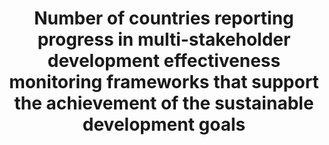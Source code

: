 ---
data_non_statistical: true
goal_meta_link: http://unstats.un.org/sdgs/files/metadata-compilation/Metadata-Goal-17.pdf
goal_meta_link_page: 28
graph: null
graph_status_notes: Policy Judgement
graph_title: Number of countries reporting progress in multi-stakeholder development
  effectiveness monitoring frameworks that support the achievement of the sustainable
  development goals
graph_type: null
graph_type_description: null
has_metadata: true
indicator: 17.16.1
indicator_definition: "A country is considered to have a mutual assessment of progress\
  \ in place when at least 4 out of 5 of the following criteria are met: \tAn aid\
  \ policy or partnership policy defines the country's development co-operation priorities.\
  \ \tNational targets for effective development co-operation exist for both the developing\
  \ country government and providers of development co-operation. \tProgress has been\
  \ assessed regularly and jointly by government and providers at the senior level\
  \ in the past two years. \tLocal governments and non-executive stakeholders have\
  \ been actively involved in these reviews. \tThe comprehensive results of the review\
  \ have been made public in a timely manner."
indicator_name: Number of countries reporting progress in multi-stakeholder development
  effectiveness monitoring frameworks that support the achievement of the sustainable
  development goals
indicator_variable: null
layout: indicator
permalink: /17-16-1/
published: true
rationale_interpretation: "Development processes are driven by the contributions and\
  \ the concerted efforts of multiple actors, including government authorities, providers\
  \ of development co-operation, the private sector, civil society and others. Strong\
  \ multi-stakeholder partnerships provide an enabling environment for greater development\
  \ effectiveness. In this regard, mutual accountability in between the relevant stakeholders\
  \ participating in development efforts can enhance the quality and strength of these\
  \ partnerships. \nMutual assessment reviews are national exercises that engage both\
  \ developing country authorities and providers of development co-operation, as well\
  \ as other stakeholders, at the senior level in a mutual performance review. These\
  \ reviews should ideally be conducted through inclusive dialogues involving a broad\
  \ range of government ministries; providers of development co-operation (including\
  \ bilateral, multilateral, and global initiatives); as well as other stakeholders,\
  \ including parliamentarians, local governments, the private sector, and civil society\
  \ organisations (referred to as \"non-executive\" stakeholders). These assessments\
  \ should be done regularly (every one to two years)."
reporting_status: notstarted
sdg_goal: 17
source_active_1: true
source_notes_1: null
source_title_1: null
target: Enhance the Global Partnership for Sustainable Development, complemented by
  multi-stakeholder partnerships that mobilize and share knowledge, expertise, technology
  and financial resources, to support the achievement of the Sustainable Development
  Goals in all countries, in particular developing countries.
target_id: '17.16'
title: Number of countries reporting progress in multi-stakeholder development effectiveness
  monitoring frameworks that support the achievement of the sustainable development
  goals
un_custodial_agency: OECD, UNDP  (Partnering Agencies:UNEP)
un_designated_tier: '2'
variable_description: null
variable_notes: null
---